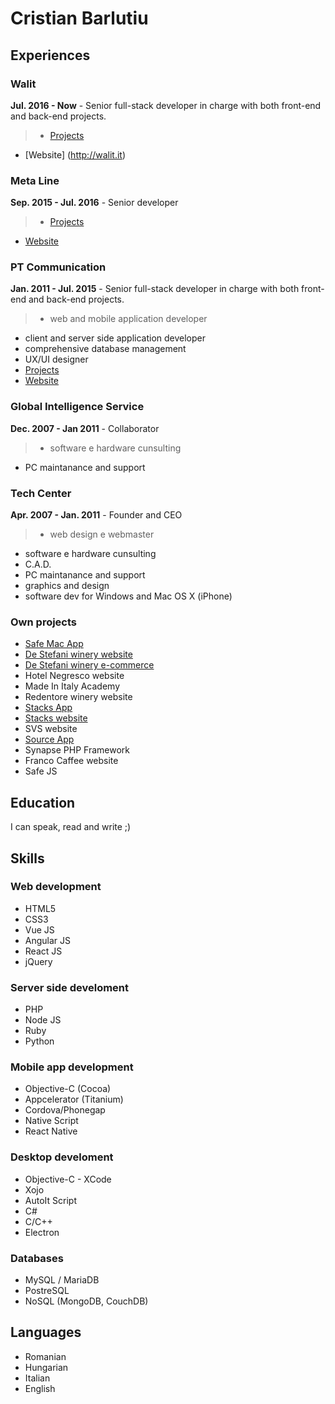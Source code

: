 # Cristian Barlutiu

## Experiences

### Walit
**Jul. 2016 - Now** - Senior full-stack developer in charge with both front-end and back-end projects.

>* [Projects](projects/walit/walit.md)
* [Website] (http://walit.it)

### Meta Line

**Sep. 2015 - Jul. 2016** - Senior developer

> * [Projects](projects/metaline/metaline.md)
* [Website](http://metaline.it)

### PT Communication
**Jan. 2011 - Jul. 2015** - Senior full-stack developer in charge with both front-end and back-end projects.

>* web and mobile application developer
* client and server side application developer
* comprehensive database management
* UX/UI designer
* [Projects](projects/ptcommunication/ptcommunication.md)
* [Website](http://ptcommunication.it)


### Global Intelligence Service
**Dec. 2007 - Jan 2011** - Collaborator

> * software e hardware cunsulting
* PC maintanance and support

### Tech Center

**Apr. 2007 - Jan. 2011** - Founder and CEO

> * web design e webmaster
* software e hardware cunsulting
* C.A.D.
* PC maintanance and support
* graphics and design
* software dev for Windows and Mac OS X (iPhone)

### Own projects
* [Safe Mac App](projects/own/safe/safe.md)
* [De Stefani winery website](projects/own/de-stefani/de-stefani.md)
* [De Stefani winery e-commerce](projects/own/de-stefani-shop/de-stefani-shop.md)
* Hotel Negresco website
* Made In Italy Academy
* Redentore winery website
* [Stacks App](projects/own/stacks/stacks-app.md)
* [Stacks website](projects/own/stacks/stacks-website.md)
* SVS website
* [Source App](projects/own/source/source.md)
* Synapse PHP Framework
* Franco Caffee website
* Safe JS

## Education

I can speak, read and write ;)

## Skills

### Web development
* HTML5
* CSS3
* Vue JS
* Angular JS
* React JS
* jQuery

### Server side develoment
* PHP
* Node JS
* Ruby
* Python

### Mobile app development
* Objective-C (Cocoa)
* Appcelerator (Titanium)
* Cordova/Phonegap
* Native Script
* React Native

### Desktop develoment
* Objective-C - XCode
* Xojo
* AutoIt Script
* C#
* C/C++
* Electron


### Databases
* MySQL / MariaDB
* PostreSQL
* NoSQL (MongoDB, CouchDB)

## Languages
* Romanian
* Hungarian
* Italian
* English
